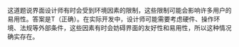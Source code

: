 这道题说界面设计师有时会受到环境因素的限制，这些限制可能会影响许多用户的易用性。答案是T（正确）。在实际开发中，设计师可能需要考虑硬件、操作环境、法规等外部条件，这些因素有时会妨碍界面的友好性和易用性，所以这种情况确实存在。